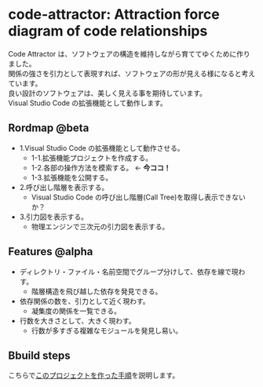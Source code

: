 # code-attractor: Attraction force diagram of code relationships

Code Attractor は、ソフトウェアの構造を維持しながら育ててゆくために作りました。  
関係の強さを引力として表現すれば、ソフトウェアの形が見える様になると考えています。  
良い設計のソフトウェアは、美しく見える事を期待しています。  
Visual Studio Code の拡張機能として動作します。

## Rordmap @beta

- 1.Visual Studio Code の拡張機能として動作させる。
  - 1-1.拡張機能プロジェクトを作成する。
  - 1-2.各部の操作方法を模索する。 <- **今ココ！**
  - 1-3.拡張機能を公開する。
- 2.呼び出し階層を表示する。
  - Visual Studio Code の呼び出し階層(Call Tree)を取得し表示できないか？
- 3.引力図を表示する。
  - 物理エンジンで三次元の引力図を表示する。

## Features @alpha

- ディレクトリ・ファイル・名前空間でグループ分けして、依存を線で現わす。
  - 階層構造を飛び越した依存を発見できる。
- 依存関係の数を、引力として近く現わす。
  - 凝集度の関係を一覧できる。
- 行数を大きさとして、大きく現わす。
  - 行数が多すぎる複雑なモジュールを発見し易い。

## Bbuild steps

こちらで[このプロジェクトを作った手順](construction-steps.md)を説明します。
